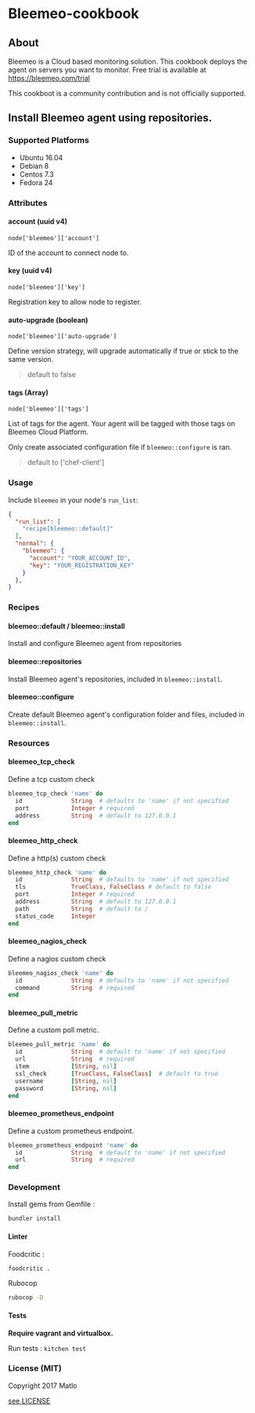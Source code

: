 Bleemeo-cookbook
===

About
---

Bleemeo is a Cloud based monitoring solution. This cookbook deploys the agent
on servers you want to monitor. Free trial is available at https://bleemeo.com/trial

This cookboot is a community contribution and is not officially supported.


Install Bleemeo agent using repositories.
---

### Supported Platforms

- Ubuntu 16.04
- Debian 8
- Centos 7.3
- Fedora 24

### Attributes

#### account (uuid v4)

`node['bleemeo']['account']`

ID of the account to connect node to.

#### key (uuid v4)

`node['bleemeo']['key']`

Registration key to allow node to register.

#### auto-upgrade (boolean)

`node['bleemeo']['auto-upgrade']`

Define version strategy, will upgrade automatically if true or stick to the same
version.

> default to false

#### tags (Array)

`node['bleemeo']['tags']`

List of tags for the agent. Your agent will be tagged with those tags on Bleemeo Cloud Platform.

Only create associated configuration file if `bleemeo::configure` is ran.

> default to ['chef-client']

### Usage

Include `bleemeo` in your node's `run_list`:

```json
{
  "run_list": [
    "recipe[bleemeo::default]"
  ],
  "normal": {
    "bleemeo": {
      "account": "YOUR_ACCOUNT_ID",
      "key": "YOUR_REGISTRATION_KEY"
    }
  },
}
```

### Recipes

#### bleemeo::default / bleemeo::install

Install and configure Bleemeo agent from repositories

#### bleemeo::repositories

Install Bleemeo agent's repositories, included in `bleemeo::install`.

#### bleemeo::configure

Create default Bleemeo agent's configuration folder and files, included in `bleemeo::install`.

### Resources

#### bleemeo_tcp_check

Define a tcp custom check

```ruby
bleemeo_tcp_check 'name' do
  id              String  # defaults to 'name' if not specified
  port            Integer # required
  address         String  # default to 127.0.0.1
end
```

#### bleemeo_http_check

Define a http(s) custom check

```ruby
bleemeo_http_check 'name' do
  id              String  # defaults to 'name' if not specified
  tls             TrueClass, FalseClass # default to false
  port            Integer # required
  address         String  # default to 127.0.0.1
  path            String  # default to /
  status_code     Integer
end
```

#### bleemeo_nagios_check

Define a nagios custom check

```ruby
bleemeo_nagios_check 'name' do
  id              String  # defaults to 'name' if not specified
  command         String  # required
end
```

#### bleemeo_pull_metric

Define a custom poll metric.

```ruby
bleemeo_pull_metric 'name' do
  id              String  # default to 'name' if not specified
  url             String  # required
  item            [String, nil]
  ssl_check       [TrueClass, FalseClass]  # default to true
  username        [String, nil]
  password        [String, nil]
end
```

#### bleemeo_prometheus_endpoint

Define a custom prometheus endpoint.

```ruby
bleemeo_prometheus_endpoint 'name' do
  id              String  # default to 'name' if not specified
  url             String  # required
end
```

### Development

Install gems from Gemfile :

```sh
bundler install
```

#### Linter

Foodcritic :

```sh
foodcritic .
```

Rubocop

```sh
rubocop -D
```

#### Tests

**Require vagrant and virtualbox.**

Run tests : `kitchen test`

### License (MIT)

Copyright 2017 Matlo

[see LICENSE](./LICENSSE)
